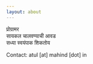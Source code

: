 ```yaml
---
layout: about
---
```


प्रोग्रामर<br/>
सायकल चालवण्याची आवड<br/>
सध्या स्वयंपाक शिकतोय 


Contact: atul [at] mahind [dot] in

